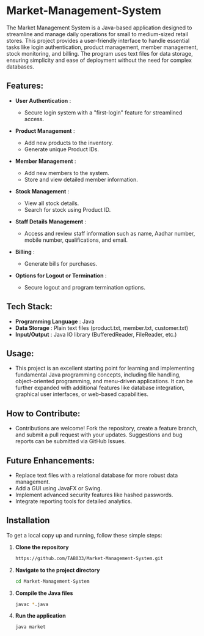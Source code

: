 # Market-Management-System

The Market Management System is a Java-based application designed to streamline and manage daily operations for small to medium-sized retail stores. This project provides a user-friendly interface to handle essential tasks like login authentication, product management, member management, stock monitoring, and billing. The program uses text files for data storage, ensuring simplicity and ease of deployment without the need for complex databases.

## Features:
- **User Authentication** :
    - Secure login system with a "first-login" feature for streamlined access.
   
- **Product Management** :
    - Add new products to the inventory.
    - Generate unique Product IDs.

- **Member Management** :
    - Add new members to the system.
    - Store and view detailed member information.

- **Stock Management** :
    - View all stock details.
    - Search for stock using Product ID.

- **Staff Details Management** :
    - Access and review staff information such as name, Aadhar number, mobile number, qualifications, and email.

- **Billing** :
    - Generate bills for purchases.
  
- **Options for Logout or Termination** :
    - Secure logout and program termination options.

## Tech Stack:
- **Programming Language** : Java
- **Data Storage** : Plain text files (product.txt, member.txt, customer.txt)
- **Input/Output** : Java IO library (BufferedReader, FileReader, etc.)

## Usage:

- This project is an excellent starting point for learning and implementing fundamental Java programming concepts, including file handling, object-oriented programming, and menu-driven applications. It can be further expanded with additional features like database integration, graphical user interfaces, or web-based capabilities.

## How to Contribute:
- Contributions are welcome! Fork the repository, create a feature branch, and submit a pull request with your updates. Suggestions and bug reports can be submitted via GitHub Issues.

## Future Enhancements:
- Replace text files with a relational database for more robust data management.
- Add a GUI using JavaFX or Swing.
- Implement advanced security features like hashed passwords.
- Integrate reporting tools for detailed analytics.

## Installation

To get a local copy up and running, follow these simple steps:

1. **Clone the repository**
   ```bash
   https://github.com/TAB033/Market-Management-System.git

2. **Navigate to the project directory**
   ```bash
   cd Market-Management-System
   
3. **Compile the Java files**
   ```bash
   javac *.java
   
4. **Run the application**
   ```bash
   java market

